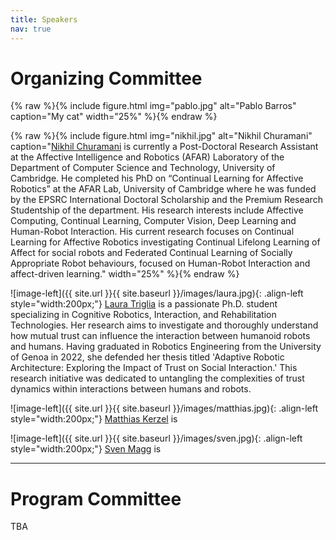 ```yaml
---
title: Speakers
nav: true
---
```


# Organizing Committee

{% raw %}{% include figure.html img="pablo.jpg" alt="Pablo Barros" caption="My cat" width="25%" %}{% endraw %}

{% raw %}{% include figure.html img="nikhil.jpg" alt="Nikhil Churamani" caption="<a href="https://nchuramani.github.io">Nikhil Churamani</a> is currently a Post-Doctoral Research Assistant at the Affective Intelligence and Robotics (AFAR) Laboratory of the Department of Computer Science and Technology, University of Cambridge. He completed his PhD on “Continual Learning for Affective Robotics” at the AFAR Lab, University of Cambridge where he was funded by the EPSRC International Doctoral Scholarship and the Premium Research Studentship of the department. His research interests include Affective Computing, Continual Learning, Computer Vision, Deep Learning and Human-Robot Interaction. His current research focuses on Continual Learning for Affective Robotics investigating Continual Lifelong Learning of Affect for social robots and Federated Continual Learning of Socially Appropriate Robot behaviours, focused on Human-Robot Interaction and affect-driven learning." width="25%" %}{% endraw %}




![image-left]({{ site.url }}{{ site.baseurl }}/images/laura.jpg){: .align-left style="width:200px;"}
<a href="#/">Laura Triglia</a> is a passionate Ph.D. student specializing in Cognitive Robotics, Interaction, and Rehabilitation Technologies. Her research aims to investigate and thoroughly understand how mutual trust can influence the interaction between humanoid robots and humans. Having graduated in Robotics Engineering from the University of Genoa in 2022, she defended her thesis titled 'Adaptive Robotic Architecture: Exploring the Impact of Trust on Social Interaction.' This research initiative was dedicated to untangling the complexities of trust dynamics within interactions between humans and robots.

![image-left]({{ site.url }}{{ site.baseurl }}/images/matthias.jpg){: .align-left style="width:200px;"}
<a href="#">Matthias Kerzel</a> is 


![image-left]({{ site.url }}{{ site.baseurl }}/images/sven.jpg){: .align-left style="width:200px;"}
<a href="#">Sven Magg</a> is 

--------------------------------------

# Program Committee

TBA
